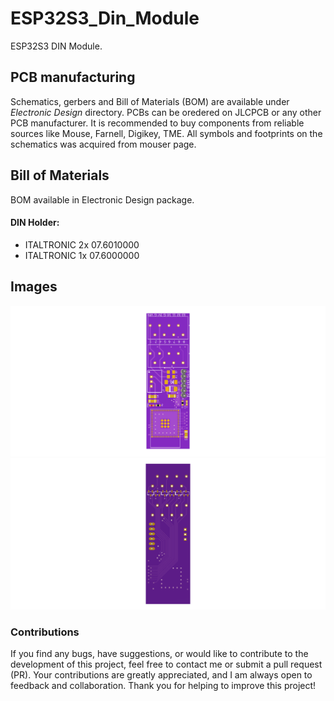 # ESP32S3_Din_Module
ESP32S3 DIN Module.

## PCB manufacturing
Schematics, gerbers and Bill of Materials (BOM) are available under *Electronic Design* directory. PCBs can be oredered on JLCPCB or any other PCB manufacturer. It is recommended to buy components from reliable sources like Mouse, Farnell, Digikey, TME. All symbols and footprints on the schematics was acquired from mouser page.

## Bill of Materials
BOM available in Electronic Design package. 
#### DIN Holder:
* ITALTRONIC 2x 07.6010000  
* ITALTRONIC 1x 07.6000000  

## Images
![Image 1](https://github.com/TestDuino/ESP32S3_Din_Module/blob/main/Images/ESP32S3_DIN_MODULE_front.png)
![Image 2](https://github.com/TestDuino/ESP32S3_Din_Module/blob/main/Images/ESP32S3_DIN_MODULE_rear.png)

### Contributions
If you find any bugs, have suggestions, or would like to contribute to the development of this project, feel free to contact me or submit a pull request (PR). Your contributions are greatly appreciated, and I am always open to feedback and collaboration. Thank you for helping to improve this project!